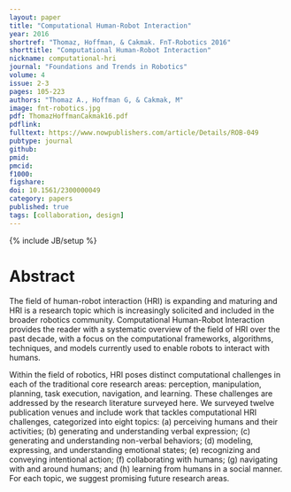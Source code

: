 ```yaml
---
layout: paper
title: "Computational Human-Robot Interaction"
year: 2016
shortref: "Thomaz, Hoffman, & Cakmak. FnT-Robotics 2016"
shorttitle: "Computational Human-Robot Interaction"
nickname: computational-hri
journal: "Foundations and Trends in Robotics"
volume: 4
issue: 2-3
pages: 105-223
authors: "Thomaz A., Hoffman G, & Cakmak, M"
image: fnt-robotics.jpg
pdf: ThomazHoffmanCakmak16.pdf
pdflink:
fulltext: https://www.nowpublishers.com/article/Details/ROB-049
pubtype: journal
github: 
pmid:  
pmcid: 
f1000: 
figshare: 
doi: 10.1561/2300000049
category: papers
published: true
tags: [collaboration, design]
---
```

{% include JB/setup %}

# Abstract 

The field of human-robot interaction (HRI) is expanding and maturing and HRI is a research topic which is increasingly solicited and included in the broader robotics community. Computational Human-Robot Interaction provides the reader with a systematic overview of the field of HRI over the past decade, with a focus on the computational frameworks, algorithms, techniques, and models currently used to enable robots to interact with humans.

Within the field of robotics, HRI poses distinct computational challenges in each of the traditional core research areas: perception, manipulation, planning, task execution, navigation, and learning. These challenges are addressed by the research literature surveyed here. We surveyed twelve publication venues and include work that tackles computational HRI challenges, categorized into eight topics: (a) perceiving humans and their activities; (b) generating and understanding verbal expression; (c) generating and understanding non-verbal behaviors; (d) modeling, expressing, and understanding emotional states; (e) recognizing and conveying intentional action; (f) collaborating with humans; (g) navigating with and around humans; and (h) learning from humans in a social manner. For each topic, we suggest promising future research areas.
